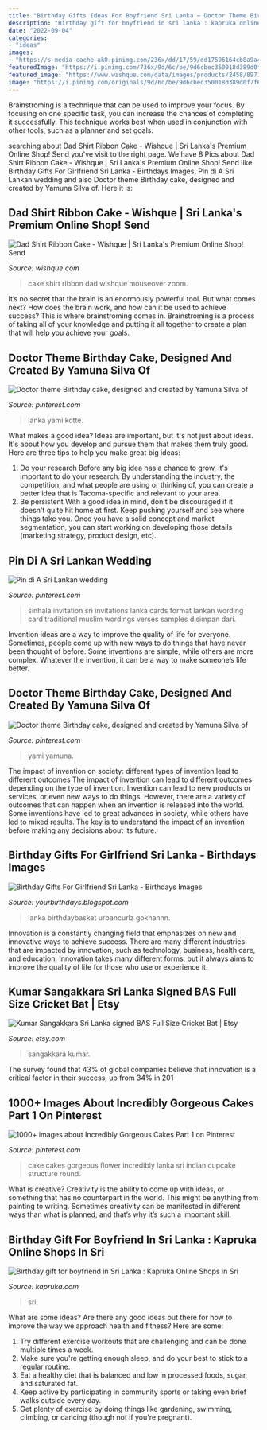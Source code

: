 ```yaml
---
title: "Birthday Gifts Ideas For Boyfriend Sri Lanka ~ Doctor Theme Birthday Cake, Designed And Created By Yamuna Silva Of"
description: "Birthday gift for boyfriend in sri lanka : kapruka online shops in sri"
date: "2022-09-04"
categories:
- "ideas"
images:
- "https://s-media-cache-ak0.pinimg.com/236x/dd/17/59/dd17596164cb8a9a4e31e7b7371055b4.jpg"
featuredImage: "https://i.pinimg.com/736x/9d/6c/be/9d6cbec350018d389d0f7f64e56d25ab--sri-lanka-doctors.jpg"
featured_image: "https://www.wishque.com/data/images/products/2458/89719526_728661229213_0.02461000-1579668938.jpg"
image: "https://i.pinimg.com/originals/9d/6c/be/9d6cbec350018d389d0f7f64e56d25ab.jpg"
---
```



Brainstroming is a technique that can be used to improve your focus. By focusing on one specific task, you can increase the chances of completing it successfully. This technique works best when used in conjunction with other tools, such as a planner and set goals.

	

		
searching about Dad Shirt Ribbon Cake - Wishque | Sri Lanka&#039;s Premium Online Shop! Send you've visit to the right page. We have 8 Pics about Dad Shirt Ribbon Cake - Wishque | Sri Lanka&#039;s Premium Online Shop! Send like Birthday Gifts For Girlfriend Sri Lanka - Birthdays Images, Pin di A Sri Lankan wedding and also Doctor theme Birthday cake, designed and created by Yamuna Silva of. Here it is:
		
    
## Dad Shirt Ribbon Cake - Wishque | Sri Lanka&#039;s Premium Online Shop! Send

<img loading=lazy src="https://www.wishque.com/data/images/products/2458/89719526_728661229213_0.02461000-1579668938.jpg" onerror="this.onerror=null;this.src='https://tse1.mm.bing.net/th?id=OIP.zK8cNcE99WGXslp6kWL99gHaHa&amp;pid=15.1';" alt="Dad Shirt Ribbon Cake - Wishque | Sri Lanka&#039;s Premium Online Shop! Send">

_Source: wishque.com_

>cake shirt ribbon dad wishque mouseover zoom. 

	

It’s no secret that the brain is an enormously powerful tool. But what comes next? How does the brain work, and how can it be used to achieve success? This is where brainstroming comes in. Brainstroming is a process of taking all of your knowledge and putting it all together to create a plan that will help you achieve your goals.

    
## Doctor Theme Birthday Cake, Designed And Created By Yamuna Silva Of

<img loading=lazy src="https://i.pinimg.com/736x/9d/6c/be/9d6cbec350018d389d0f7f64e56d25ab--sri-lanka-doctors.jpg" onerror="this.onerror=null;this.src='https://tse2.mm.bing.net/th?id=OIP.xg5iunRQdO-TrtGucduoUwHaJ3&amp;pid=15.1';" alt="Doctor theme Birthday cake, designed and created by Yamuna Silva of">

_Source: pinterest.com_

>lanka yami kotte. 

	

What makes a good idea?
Ideas are important, but it's not just about ideas. It's about how you develop and pursue them that makes them truly good. Here are three tips to help you make great big ideas:
1. Do your research 
Before any big idea has a chance to grow, it's important to do your research. By understanding the industry, the competition, and what people are using or thinking of, you can create a better idea that is Tacoma-specific and relevant to your area. 
2. Be persistent 
With a good idea in mind, don't be discouraged if it doesn't quite hit home at first. Keep pushing yourself and see where things take you. Once you have a solid concept and market segmentation, you can start working on developing those details (marketing strategy, product design, etc). 

    
## Pin Di A Sri Lankan Wedding

<img loading=lazy src="https://i.pinimg.com/736x/cd/a4/1d/cda41de646d1b2c833c9bead73044d73--sri-lanka-invitation-ideas.jpg" onerror="this.onerror=null;this.src='https://tse4.mm.bing.net/th?id=OIP.MQL8yBlUuODGDxWEp-xkaQHaDq&amp;pid=15.1';" alt="Pin di A Sri Lankan wedding">

_Source: pinterest.com_

>sinhala invitation sri invitations lanka cards format lankan wording card traditional muslim wordings verses samples disimpan dari. 

	

Invention ideas are a way to improve the quality of life for everyone. Sometimes, people come up with new ways to do things that have never been thought of before. Some inventions are simple, while others are more complex. Whatever the invention, it can be a way to make someone’s life better.

    
## Doctor Theme Birthday Cake, Designed And Created By Yamuna Silva Of

<img loading=lazy src="https://i.pinimg.com/originals/9d/6c/be/9d6cbec350018d389d0f7f64e56d25ab.jpg" onerror="this.onerror=null;this.src='https://tse3.mm.bing.net/th?id=OIP.WZNNdOOFwfI7PWvitBpG0QHaJ4&amp;pid=15.1';" alt="Doctor theme Birthday cake, designed and created by Yamuna Silva of">

_Source: pinterest.com_

>yami yamuna. 

	

The impact of invention on society: different types of invention lead to different outcomes
The impact of invention can lead to different outcomes depending on the type of invention. Invention can lead to new products or services, or even new ways to do things. However, there are a variety of outcomes that can happen when an invention is released into the world. Some inventions have led to great advances in society, while others have led to mixed results. The key is to understand the impact of an invention before making any decisions about its future.

    
## Birthday Gifts For Girlfriend Sri Lanka - Birthdays Images

<img loading=lazy src="https://i.pinimg.com/originals/06/09/18/06091864aa456f865232199618b0d5b2.jpg" onerror="this.onerror=null;this.src='https://tse1.mm.bing.net/th?id=OIP.YbJTDsK0OZNpfE0QBVdAGwHaJ4&amp;pid=15.1';" alt="Birthday Gifts For Girlfriend Sri Lanka - Birthdays Images">

_Source: yourbirthdays.blogspot.com_

>lanka birthdaybasket urbancurlz gokhannn. 

	

Innovation is a constantly changing field that emphasizes on new and innovative ways to achieve success. There are many different industries that are impacted by innovation, such as technology, business, health care, and education. Innovation takes many different forms, but it always aims to improve the quality of life for those who use or experience it.

    
## Kumar Sangakkara Sri Lanka Signed BAS Full Size Cricket Bat | Etsy

<img loading=lazy src="https://i.etsystatic.com/27872570/r/il/2ca1f9/2924632247/il_fullxfull.2924632247_h4yh.jpg" onerror="this.onerror=null;this.src='https://tse2.mm.bing.net/th?id=OIP.-8iMWlqfzB8EegjFiW7uMwHaNK&amp;pid=15.1';" alt="Kumar Sangakkara Sri Lanka signed BAS Full Size Cricket Bat | Etsy">

_Source: etsy.com_

>sangakkara kumar. 

	

The survey found that 43% of global companies believe that innovation is a critical factor in their success, up from 34% in 201
    
## 1000+ Images About Incredibly Gorgeous Cakes Part 1 On Pinterest

<img loading=lazy src="https://s-media-cache-ak0.pinimg.com/236x/dd/17/59/dd17596164cb8a9a4e31e7b7371055b4.jpg" onerror="this.onerror=null;this.src='https://tse3.mm.bing.net/th?id=OIP.VQ4uT1q48nnJpor6jg68wgHaK8&amp;pid=15.1';" alt="1000+ images about Incredibly Gorgeous Cakes Part 1 on Pinterest">

_Source: pinterest.com_

>cake cakes gorgeous flower incredibly lanka sri indian cupcake structure round. 

	

What is creative?
Creativity is the ability to come up with ideas, or something that has no counterpart in the world. This might be anything from painting to writing. Sometimes creativity can be manifested in different ways than what is planned, and that’s why it’s such a important skill.

    
## Birthday Gift For Boyfriend In Sri Lanka : Kapruka Online Shops In Sri

<img loading=lazy src="https://blog.kapruka.com/wp-content/uploads/2017/06/7.jpg" onerror="this.onerror=null;this.src='https://tse2.mm.bing.net/th?id=OIP.6ywNe4OuZG9HcHsd5hwavQAAAA&amp;pid=15.1';" alt="Birthday gift for boyfriend in Sri Lanka : Kapruka Online Shops in Sri">

_Source: kapruka.com_

>sri. 

	

What are some ideas?
Are there any good ideas out there for how to improve the way we approach health and fitness? Here are some: 
1. Try different exercise workouts that are challenging and can be done multiple times a week. 
2. Make sure you're getting enough sleep, and do your best to stick to a regular routine. 
3. Eat a healthy diet that is balanced and low in processed foods, sugar, and saturated fat. 
4. Keep active by participating in community sports or taking even brief walks outside every day. 
5. Get plenty of exercise by doing things like gardening, swimming, climbing, or dancing (though not if you're pregnant).

